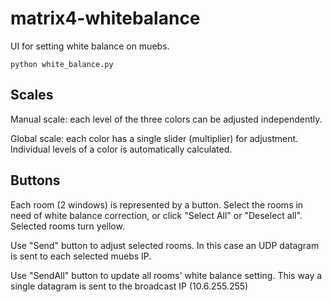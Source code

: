 # matrix4-whitebalance
UI for setting white balance on muebs.

```
python white_balance.py
```

## Scales
Manual scale: each level of the three colors can be adjusted independently.

Global scale: each color has a single slider (multiplier) for adjustment. Individual levels of a color is automatically calculated.

## Buttons
Each room (2 windows) is represented by a button. Select the rooms in need of white balance correction, or click "Select All" or "Deselect all". Selected rooms turn yellow.

Use "Send" button to adjust selected rooms. In this case an UDP datagram is sent to each selected muebs IP.

Use "SendAll" button to update all rooms' white balance setting. This way a single datagram is sent to the broadcast IP (10.6.255.255)

